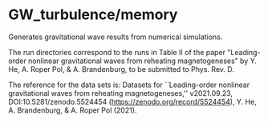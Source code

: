 # GW_turbulence/memory

Generates gravitational wave results from numerical simulations.

The run directories correspond to the runs in Table II of the paper "Leading-order nonlinear gravitational waves from
reheating magnetogeneses" by Y. He, A. Roper Pol, & A. Brandenburg,
to be submitted to Phys. Rev. D.

The reference for the data sets is: Datasets for ``Leading-order nonlinear gravitational waves from
reheating magnetogeneses,'' v2021.09.23, DOI:10.5281/zenodo.5524454 (https://zenodo.org/record/5524454),
 Y. He, A. Brandenburg, & A. Roper Pol (2021).
